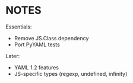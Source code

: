 NOTES
=====

Essentials:

-   Remove JS.Class dependency
-   Port PyYAML tests

Later:

-   YAML 1.2 features
-   JS-specific types (regexp, undefined, infinity)
